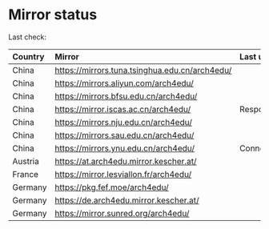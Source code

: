 <script src="./time.js"></script>
# Mirror status
Last check: <script type="text/javascript">localize(1685844291.536601);</script>

|Country|Mirror|Last update|
|:------|:-----|:----------|
|China|https://mirrors.tuna.tsinghua.edu.cn/arch4edu/|<script type="text/javascript">localize(1685816979);</script>|
|China|https://mirrors.aliyun.com/arch4edu/|<script type="text/javascript">localize(1685644418);</script>|
|China|https://mirrors.bfsu.edu.cn/arch4edu/|<script type="text/javascript">localize(1685816979);</script>|
|China|https://mirror.iscas.ac.cn/arch4edu/|Response 404|
|China|https://mirrors.nju.edu.cn/arch4edu/|<script type="text/javascript">localize(1685730646);</script>|
|China|https://mirrors.sau.edu.cn/arch4edu/|<script type="text/javascript">localize(1673850842);</script>|
|China|https://mirrors.ynu.edu.cn/arch4edu/|ConnectTimeout|
|Austria|https://at.arch4edu.mirror.kescher.at/|<script type="text/javascript">localize(1685816979);</script>|
|France|https://mirror.lesviallon.fr/arch4edu/|<script type="text/javascript">localize(1685816979);</script>|
|Germany|https://pkg.fef.moe/arch4edu/|<script type="text/javascript">localize(1685816979);</script>|
|Germany|https://de.arch4edu.mirror.kescher.at/|<script type="text/javascript">localize(1685816979);</script>|
|Germany|https://mirror.sunred.org/arch4edu/|<script type="text/javascript">localize(1685816979);</script>|

<script src="./tablefilter/tablefilter.js"></script>
<script src="./table.js"></script>